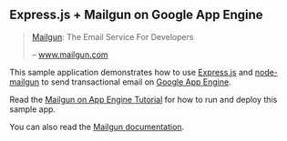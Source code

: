 ## Express.js + Mailgun on Google App Engine

> [Mailgun][1]: The Email Service For Developers
>
> – www.mailgun.com

This sample application demonstrates how to use [Express.js][2] and
[node-mailgun][3] to send transactional email on [Google App Engine][4].

Read the [Mailgun on App Engine Tutorial][5] for how to run and deploy this
sample app.

You can also read the [Mailgun documentation][6].

[1]: https://www.mailgun.com/
[2]: http://expressjs.com
[3]: http://github.com/shz/node-mailgun
[4]: https://cloud.google.com/appengine
[5]: https://cloud.google.com/nodejs/resources/tools/mailgun
[6]: https://documentation.mailgun.com/
